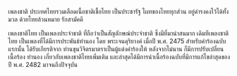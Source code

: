 เพลงชาติ
ประเทศไทยรวมเลือดเนื้อชาติเชื้อไทย
เป็นประชารัฐ ไผทของไทยทุกส่วน
อยู่ดำรงคงไว้ได้ทั้งมวล
ด้วยไทยล้วนหมาย รักสามัคคี











เพลงชาติไทย เป็นเพลงประจำชาติ ที่ถือว่าเป็นสัญลักษณ์ประจำชาติ ซึ่งมีที่มาน่าสนมาก เดิมทีเพลงชาติไทย เป็นเพลงที่ได้มีการประพันธ์ทำนอง โดย พระเจนดุริยางค์ เมื่อปี พ.ศ. 2475 สำหรับคำร้องฉบับแรกนั้น ได้รับเกียรติจาก ท่านขุนวิจิตรมาตราเป็นผู้แต่งคำร้องให้ หลังจากไม่นาน ก็มีการปรับเปลี่ยนเนื้อร้อง ทำนอง เกี่ยวกับเพลงชาติไทยเพิ่มเติม และล่าสุดได้มีการนำเนื้อร้องฉบับที่มีการแก้ไขล่าสุดของปี พ.ศ. 2482 มาจนถึงปัจจุบัน
